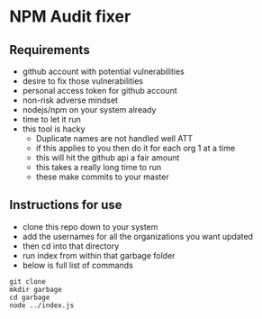 # NPM Audit fixer

## Requirements
* github account with potential vulnerabilities 
* desire to fix those vulnerabilities
* personal access token for github account
* non-risk adverse mindset
* nodejs/npm on your system already
* time to let it run 
* this tool is hacky
  * Duplicate names are not handled well ATT
  * if this applies to you then do it for each org 1 at a time
  * this will hit the github api a fair amount
  * this takes a really long time to run
  * these make commits to your master


## Instructions for use 
* clone this repo down to your system
* add the usernames for all the organizations you want updated 
* then cd into that directory
* run index from within that garbage folder
* below is full list of commands

```
git clone 
mkdir garbage
cd garbage
node ../index.js
```